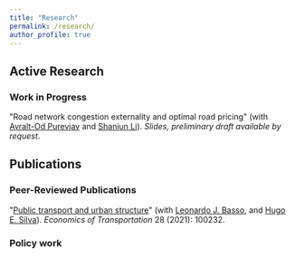 ```yaml
---
title: "Research"
permalink: /research/
author_profile: true
---
```


<h2 id="active">
Active Research
</h2>

### Work in Progress

"Road network congestion externality and optimal road pricing" (with [Avralt-Od Purevjav][aop] and [Shanjun Li][sl]). *Slides, preliminary draft available by request*.


<h2 id="pubs">
Publications
</h2>

### Peer-Reviewed Publications

"[Public transport and urban structure](https://www.aeaweb.org/articles?id=10.1257/app.20200407)" (with [Leonardo J. Basso][ljb], and [Hugo E. Silva][hes]). *Economics of Transportation* 28 (2021): 100232.

### Policy work


[aop]: https://www.avraltodpurevjav.com
[ljb]: http://www.leonardojbasso.cl/index.html
[hes]: https://sites.google.com/site/hugosilvam/
[sl]: http://li.dyson.cornell.edu